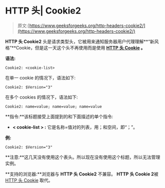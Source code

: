 # HTTP 头| Cookie2

> 原文:[https://www.geeksforgeeks.org/http-headers-cookie2/](https://www.geeksforgeeks.org/http-headers-cookie2/)

**HTTP 头 Cookie2** 头是请求类型头，它被用来通知服务器用户代理理解**“新风格”**Cookie，但是这一天这个头不再使用而是使用 **[HTTP 头 Cookie](https://www.geeksforgeeks.org/http-headers-cookie/) 。**

**语法:**

```
Cookie2: <cookie-list>
```

在单一 cookie 的情况下，语法如下:

```
Cookie2: $Version="3"
```

在多个 cookies 的情况下，语法如下:

```
Cookie2: name=value; name=value; name=value
```

**指令:**该标题接受上面提到的和下面描述的单个指令:

*   **< cookie-list > :** 它是名称=值对的列表，用；和空间，即“；”。

**例:**

```
Cookie2: $Version="3"
```

**注意:**这几天没有使用这个表头。所以现在没有使用这个标题，所以无法管理实例。

**支持的浏览器:**浏览器与 **HTTP 头 Cookie2** 不兼容。 **HTTP 头 Cookie 2**被 [HTTP 头 Cookie](https://www.geeksforgeeks.org/http-headers-cookie/) 取代。